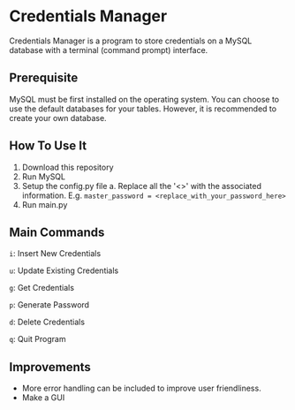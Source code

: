 # Credentials Manager

Credentials Manager is a program to store credentials on a MySQL database with a terminal (command prompt) interface.

## Prerequisite 
MySQL must be first installed on the operating system. You can choose to use the default databases for your tables. However, it is recommended to create your own database.

## How To Use It
1. Download this repository
2. Run MySQL
3. Setup the config.py file
    a. Replace all the '<>' with the associated information. 
    E.g. `master_password = <replace_with_your_password_here>` 
4. Run main.py

## Main Commands
`i`: Insert New Credentials 

`u`: Update Existing Credentials

`g`: Get Credentials 

`p`: Generate Password 

`d`: Delete Credentials

`q`: Quit Program

## Improvements
- More error handling can be included to improve user friendliness. 
- Make a GUI 
